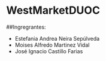 # WestMarketDUOC
##Ingregrantes:
* Estefania Andrea Neira Sepúlveda
 * Moises Alfredo Martinez Vidal
 * José Ignacio Castillo Farias
